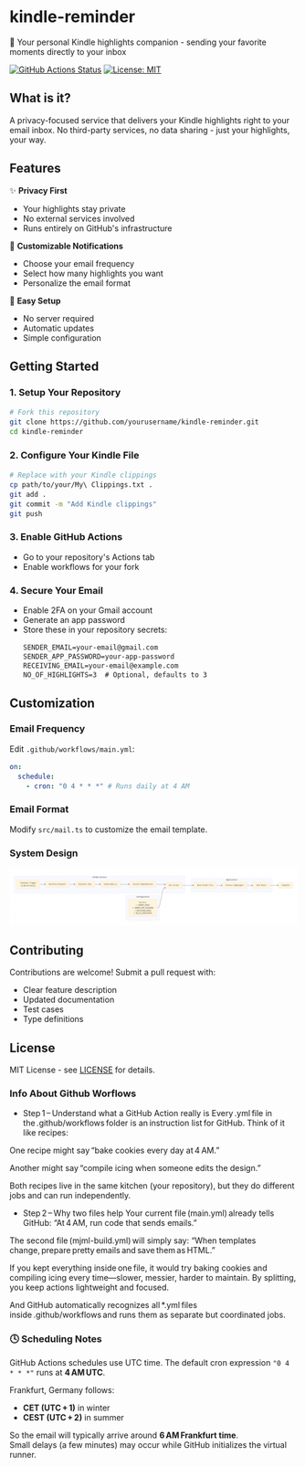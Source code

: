 # kindle-reminder

📱 Your personal Kindle highlights companion - sending your favorite moments directly to your inbox

[![GitHub Actions Status](https://github.com/mushtaq96/kindle-reminder/workflows/Scheduled%20Email/badge.svg)](https://github.com/mushtaq96/kindle-reminder/actions)
[![License: MIT](https://img.shields.io/badge/License-MIT-blue.svg)](https://opensource.org/licenses/MIT)

## What is it?

A privacy-focused service that delivers your Kindle highlights right to your email inbox. No third-party services, no data sharing - just your highlights, your way.

## Features

✨ **Privacy First**

- Your highlights stay private
- No external services involved
- Runs entirely on GitHub's infrastructure

📧 **Customizable Notifications**

- Choose your email frequency
- Select how many highlights you want
- Personalize the email format

📱 **Easy Setup**

- No server required
- Automatic updates
- Simple configuration

## Getting Started

### 1. Setup Your Repository

```bash
# Fork this repository
git clone https://github.com/yourusername/kindle-reminder.git
cd kindle-reminder
```

### 2. Configure Your Kindle File

```bash
# Replace with your Kindle clippings
cp path/to/your/My\ Clippings.txt .
git add .
git commit -m "Add Kindle clippings"
git push
```

### 3. Enable GitHub Actions

- Go to your repository's Actions tab
- Enable workflows for your fork

### 4. Secure Your Email

- Enable 2FA on your Gmail account
- Generate an app password
- Store these in your repository secrets:
  ```plaintext
  SENDER_EMAIL=your-email@gmail.com
  SENDER_APP_PASSWORD=your-app-password
  RECEIVING_EMAIL=your-email@example.com
  NO_OF_HIGHLIGHTS=3  # Optional, defaults to 3
  ```

## Customization

### Email Frequency

Edit `.github/workflows/main.yml`:

```yaml
on:
  schedule:
    - cron: "0 4 * * *" # Runs daily at 4 AM
```

### Email Format

Modify `src/mail.ts` to customize the email template.

### System Design

![Workflow](workflow.png)

## Contributing

Contributions are welcome! Submit a pull request with:

- Clear feature description
- Updated documentation
- Test cases
- Type definitions

## License

MIT License - see [LICENSE](LICENSE) for details.

### Info About Github Worflows

- Step 1 – Understand what a GitHub Action really is
  Every .yml file in the .github/workflows folder is an instruction list for GitHub.
  Think of it like recipes:

One recipe might say “bake cookies every day at 4 AM.”

Another might say “compile icing when someone edits the design.”

Both recipes live in the same kitchen (your repository), but they do different jobs and can run independently.​

- Step 2 – Why two files help
  Your current file (main.yml) already tells GitHub: “At 4 AM, run code that sends emails.”

The second file (mjml-build.yml) will simply say: “When templates change, prepare pretty emails and save them as HTML.”

If you kept everything inside one file, it would try baking cookies and compiling icing every time—slower, messier, harder to maintain.
By splitting, you keep actions lightweight and focused.

And GitHub automatically recognizes all \*.yml files inside .github/workflows and runs them as separate but coordinated jobs.

### 🕓 Scheduling Notes

GitHub Actions schedules use UTC time.
The default cron expression `"0 4 * * *"` runs at **4 AM UTC**.

Frankfurt, Germany follows:

- **CET (UTC + 1)** in winter
- **CEST (UTC + 2)** in summer

So the email will typically arrive around **6 AM Frankfurt time**.  
Small delays (a few minutes) may occur while GitHub initializes
the virtual runner.
